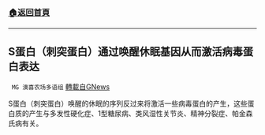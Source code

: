 ###  [:house:返回首頁](https://github.com/ourhimalayas/txt)
---


## S蛋白（刺突蛋白）通过唤醒休眠基因从而激活病毒蛋白表达
` MG 澳喜农场多语组` [轉載自GNews](https://gnews.org/zh-hans/1602764/)

S蛋白（刺突蛋白）唤醒的休眠的序列反过来将激活一些病毒蛋白的产生，这些蛋白质的产生与多发性硬化症、1型糖尿病、类风湿性关节炎、精神分裂症、帕金森氏病有关。
